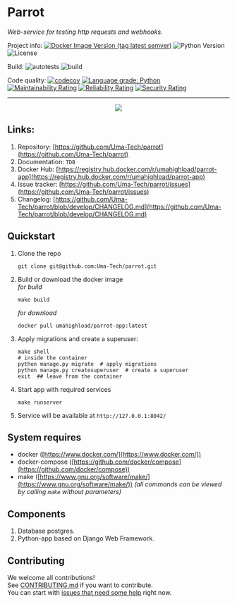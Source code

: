 # Parrot
_Web-service for testing http requests and webhooks._

Project info:
[![Docker Image Version (tag latest semver)](https://img.shields.io/docker/v/umahighload/parrot-app/latest)](https://registry.hub.docker.com/r/umahighload/parrot-app)
![Python Version](https://img.shields.io/static/v1?label=python&message=3.8&color=blue)
![License](https://img.shields.io/static/v1?label=license&message=Apache+2&color=blue)

Build:
![autotests](https://github.com/Uma-Tech/parrot/workflows/autotests/badge.svg)
![build](https://github.com/Uma-Tech/parrot/workflows/build/badge.svg)

Code quality:
[![codecov](https://codecov.io/gh/Uma-Tech/parrot/branch/develop/graph/badge.svg)](https://codecov.io/gh/Uma-Tech/parrot)
[![Language grade: Python](https://img.shields.io/lgtm/grade/python/g/Uma-Tech/parrot.svg?logo=lgtm&logoWidth=18)](https://lgtm.com/projects/g/Uma-Tech/parrot/context:python)
[![Maintainability Rating](https://sonarcloud.io/api/project_badges/measure?project=Uma-Tech_parrot&metric=sqale_rating)](https://sonarcloud.io/dashboard?id=Uma-Tech_parrot)
[![Reliability Rating](https://sonarcloud.io/api/project_badges/measure?project=Uma-Tech_parrot&metric=reliability_rating)](https://sonarcloud.io/dashboard?id=Uma-Tech_parrot)
[![Security Rating](https://sonarcloud.io/api/project_badges/measure?project=Uma-Tech_parrot&metric=security_rating)](https://sonarcloud.io/dashboard?id=Uma-Tech_parrot)

---

<p align="center">
    <img src="https://github.com/Uma-Tech/parrot/raw/master/static/parrot_icon.png">
</p>

## Links:
1. Repository: [https://github.com/Uma-Tech/parrot](https://github.com/Uma-Tech/parrot)
1. Documentation: `TDB`
1. Docker Hub: [https://registry.hub.docker.com/r/umahighload/parrot-app](https://registry.hub.docker.com/r/umahighload/parrot-app)
1. Issue tracker: [https://github.com/Uma-Tech/parrot/issues](https://github.com/Uma-Tech/parrot/issues)
1. Changelog: [https://github.com/Uma-Tech/parrot/blob/develop/CHANGELOG.md](https://github.com/Uma-Tech/parrot/blob/develop/CHANGELOG.md)

## Quickstart
1. Clone the repo
    ```shell script
    git clone git@github.com:Uma-Tech/parrot.git
    ```

1. Build or download the docker image  
    _for build_
    ```shell script
    make build
    ```
    _for download_
    ```shell script
    docker pull umahighload/parrot-app:latest
    ```

1. Apply migrations and create a superuser:
    ```shell script
    make shell
    # inside the container
    python manage.py migrate  # apply migrations
    python manage.py createsuperuser  # create a superuser
    exit  ## leave from the container
    ```

1. Start app with required services
    ```shell script
    make runserver
    ```

1. Service will be available at `http://127.0.0.1:8042/`

## System requires
* docker ([https://www.docker.com/](https://www.docker.com/))
* docker-compose
    ([https://github.com/docker/compose](https://github.com/docker/compose))
* make
    ([https://www.gnu.org/software/make/](https://www.gnu.org/software/make/))
    _(all commands can be viewed by calling `make` without parameters)_

## Components
1. Database postgres.
1. Python-app based on Django Web Framework.

## Contributing
We welcome all contributions!  
See [CONTRIBUTING.md](CONTRIBUTING.md) if you want to contribute.  
You can start with [issues that need some help](https://github.com/Uma-Tech/parrot/issues)
right now.

